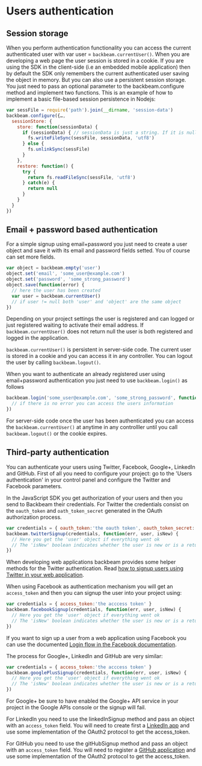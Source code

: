 # Users authentication

## Session storage

When you perform authentication functionality you can access the current authenticated user with var user = `backbeam.currentUser()`. When you are developing a web page the user session is stored in a cookie. If you are using the SDK in the client-side (i.e an embedded mobile application) then by default the SDK only remembers the current authenticated user saving the object in memory. But you can also use a persistent session storage. You just need to pass an optional parameter to the backbeam.configure method and implement two functions. This is an example of how to implement a basic file-based session persistence in Nodejs:

```javascript
var sessFile = require('path').join(__dirname, 'session-data')
backbeam.configure({…,
  sessionStore: {
    store: function(sessionData) {
      if (sessionData) { // sessionData is just a string. If it is null it is due a logout
        fs.writeFileSync(sessFile, sessionData, 'utf8')
      } else {
        fs.unlinkSync(sessFile)
      }
    },
    restore: function() {
      try {
        return fs.readFileSync(sessFile, 'utf8')
      } catch(e) {
        return null
      }
    }
  }
})
```

## Email + password based authentication

For a simple signup using email+password you just need to create a user object and save it with its email and password fields setted. You of course can set more fields.

```javascript
var object = backbeam.empty('user')
object.set('email', 'some_user@example.com')
object.set('password', 'some_strong_password')
object.save(function(error) {
  // here the user has been created
  var user = backbeam.currentUser()
  // if user != null both 'user' and 'object' are the same object
})
```

Depending on your project settings the user is registered and can logged or just registered waiting to activate their email address. If `backbeam.currentUser()` does not return null the user is both registered and logged in the application.

`backbeam.currentUser()` is persistent in server-side code. The current user is stored in a cookie and you can access it in any controller. You can logout the user by calling `backbeam.logout()`.

When you want to authenticate an already registered user using email+password authentication you just need to use `backbeam.login()` as follows

```javascript
backbeam.login('some_user@example.com', 'some_strong_password', function(error, user) {
  // if there is no error you can access the users information
})
```

For server-side code once the user has been authenticated you can access the `backbeam.currentUser()` at anytime in any controlller until you call `backbeam.logout()` or the cookie expires.

## Third-party authentication

You can authenticate your users using Twitter, Facebook, Google+, LinkedIn and GitHub. First of all you need to configure your project: go to the 'Users authentication' in your control panel and configure the Twitter and Facebook parameters.

In the JavaScript SDK you get authorization of your users and then you send to Backbeam their credentials. For Twitter the credentials consist on the `oauth_token` and `oath_token_secret` generated in the OAuth authorization process.

```javascript
var credentials = { oauth_token:'the oauth token', oauth_token_secret:'the oauth token secret' }
backbeam.twitterSignup(credentials, function(err, user, isNew) {
  // Here you get the 'user' object if everything went ok
  // The 'isNew' boolean indicates whether the user is new or is a returning user
})
```

When developing web applications backbeam provides some helper methods for the Twitter authentication. Read [how to signup users using Twitter in your web application](http://backbeam.io/article/signup-users-using-twitter-in-your-web-application).

When using Facebook as authentication mechanism you will get an `access_token` and then you can signup the user into your project using:

```javascript
var credentials = { access_token:'the acccess token' }
backbeam.facebookSignup(credentials, function(err, user, isNew) {
  // Here you get the 'user' object if everything went ok
  // The 'isNew' boolean indicates whether the user is new or is a returning user
})
```

If you want to sign up a user from a web application using Facebook you can use the documented [Login flow in the Facebook documentation](https://developers.facebook.com/docs/facebook-login/login-flow-for-web-no-jssdk/).

The process for Google+, LinkedIn and GitHub are very similar:

```javascript
var credentials = { access_token:'the acccess token' }
backbeam.googlePlusSignup(credentials, function(err, user, isNew) {
  // Here you get the 'user' object if everything went ok
  // The 'isNew' boolean indicates whether the user is new or is a returning user
})
```

For Google+ be sure to have enabled the Google+ API service in your project in the Google APIs console or the signup will fail.

For LinkedIn you need to use the linkedInSignup method and pass an object with an `access_token` field. You will need to create first a [LinkedIn app](https://www.linkedin.com/secure/developer) and use some implementation of the OAuth2 protocol to get the access_token.

For GitHub you need to use the gitHubSignup method and pass an object with an `access_token` field. You will need to register a [GitHub application](https://github.com/settings/applications) and use some implementation of the OAuth2 protocol to get the access_token.
